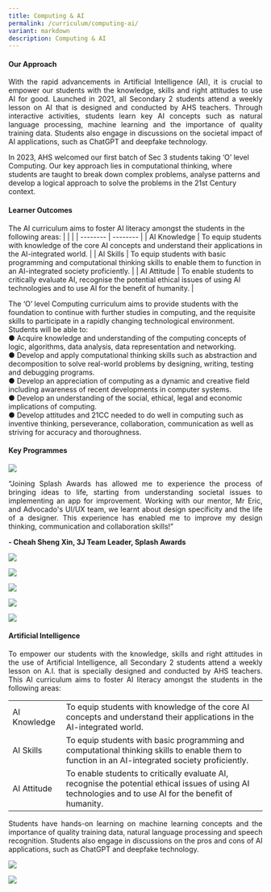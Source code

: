 ```yaml
---
title: Computing & AI
permalink: /curriculum/computing-ai/
variant: markdown
description: Computing & AI
---
```

#### Our Approach 
<p align="justify">
With the rapid advancements in Artificial Intelligence (AI), it is crucial to empower our students with the knowledge, skills and right attitudes to use AI for good. Launched in 2021, all Secondary 2 students attend a weekly lesson on AI that is designed and conducted by AHS teachers. Through interactive activities, students learn key AI concepts such as natural language processing, machine learning and the importance of quality training data. Students also engage in discussions on the societal impact of AI applications, such as ChatGPT and deepfake technology.
	
In 2023, AHS welcomed our first batch of Sec 3 students taking ‘O’ level Computing. Our key approach lies in computational thinking, where students are taught to break down complex problems, analyse patterns and develop a logical approach to solve the problems in the 21st Century context. 
</p>

#### Learner Outcomes  
The AI curriculum aims to foster AI literacy amongst the students in the following areas:
| |  | 
| -------- | -------- | 
| AI Knowledge    | To equip students with knowledge of the core AI concepts and understand their applications in the AI-integrated world.    | 
| AI Skills    | To equip students with basic programming and computational thinking skills to enable them to function in an AI-integrated society proficiently.     | 
| AI Attitude     | To enable students to critically evaluate AI, recognise the potential ethical issues of using AI technologies and to use AI for the benefit of humanity.   | 

The ‘O’ level Computing curriculum aims to provide students with the foundation to continue with further studies in computing, and the requisite skills to participate in a rapidly changing technological environment. Students will be able to:<br>
●	Acquire knowledge and understanding of the computing concepts of logic, algorithms, data analysis, data representation and networking.<br>
●	Develop and apply computational thinking skills such as abstraction and decomposition to solve real-world problems by designing, writing, testing and debugging programs.<br>
●	Develop an appreciation of computing as a dynamic and creative field including awareness of recent developments in computer systems.<br>
●	Develop an understanding of the social, ethical, legal and economic implications of computing.<br>
●	Develop attitudes and 21CC needed to do well in computing such as inventive thinking, perseverance, collaboration, communication as well as striving for accuracy and thoroughness.<br>

#### Key Programmes



![](/images/Curriculum/AI%20Computing/2023_AI_Computing_09a.jpg)

<p align="justify">
“Joining Splash Awards has allowed me to experience the process of bringing ideas to life, starting from understanding societal issues to implementing an app for improvement. Working with our mentor, Mr Eric, and Advocado's UI/UX team, we learnt about design specificity and the life of a designer. This experience has enabled me to improve my design thinking, communication and collaboration skills!”</p>
<b>- Cheah Sheng Xin, 3J Team Leader, Splash Awards </b>


![](/images/Curriculum/AI%20Computing/2023_AI_Computing_06.jpg)

![](/images/Curriculum/AI%20Computing/2023_AI_Computing_04.jpg)

![](/images/Curriculum/AI%20Computing/2023_AI_Computing_08.jpg)

![](/images/Curriculum/AI%20Computing/2023_AI_Computing_02.jpg)

![](/images/Curriculum/AI%20Computing/2023_AI_Computing_01.jpg)

#### Artificial Intelligence

<p align="justify">
To empower our students with the knowledge, skills and right attitudes in the use of Artificial Intelligence, all Secondary 2 students attend a weekly lesson on A.I. that is specially designed and conducted by AHS teachers. This AI curriculum aims to foster AI literacy amongst the students in the following areas:</p>



| |  | 
| -------- | -------- | 
| AI Knowledge    | To equip students with knowledge of the core AI concepts and understand their applications in the AI-integrated world.     | 
| AI Skills    | To equip students with basic programming and computational thinking skills to enable them to function in an AI-integrated society proficiently.     | 
| AI Attitude     | To enable students to critically evaluate AI, recognise the potential ethical issues of using AI technologies and to use AI for the benefit of humanity.    | 

<p align="justify">
Students have hands-on learning on machine learning concepts and the importance of quality training data, natural language processing and speech recognition. Students also engage in discussions on the pros and cons of AI applications, such as ChatGPT and deepfake technology.</p>

![](/images/Curriculum/AI%20Computing/2023_AI_Computing_05.jpg)

![](/images/Curriculum/AI%20Computing/2023_AI_Computing_07.jpg)